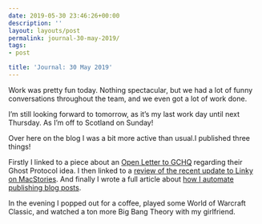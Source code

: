 ```yaml
---
date: 2019-05-30 23:46:26+00:00
description: ''
layout: layouts/post
permalink: journal-30-may-2019/
tags:
- post

title: 'Journal: 30 May 2019'
---
```


<p>Work was pretty fun today. Nothing spectacular, but we had a lot of funny conversations throughout the team, and we even got a lot of work done.</p>
<p>I’m still looking forward to tomorrow, as it’s my last work day until next Thursday. As I’m off to Scotland on Sunday!</p>
<p>Over here on the blog I was a bit more active than usual.I published three things!</p>
<p>Firstly I linked to a piece about an <a href="https://chrishannah.me/open-letter-to-gchq-on-the-threats-posed-by-the-ghost-proposal-%e2%86%92/">Open Letter to GCHQ</a> regarding their Ghost Protocol idea. I then linked to a <a href="https://chrishannah.me/create-better-text-shots-for-twitter-using-linky-%e2%86%92/">review of the recent update to Linky on MacStories</a>. And finally I wrote a full article about <a href="https://chrishannah.me/how-i-automate-publishing-blog-posts/">how I automate publishing blog posts</a>.</p>
<p>In the evening I popped out for a coffee, played some World of Warcraft Classic, and watched a ton more Big Bang Theory with my girlfriend.</p>
